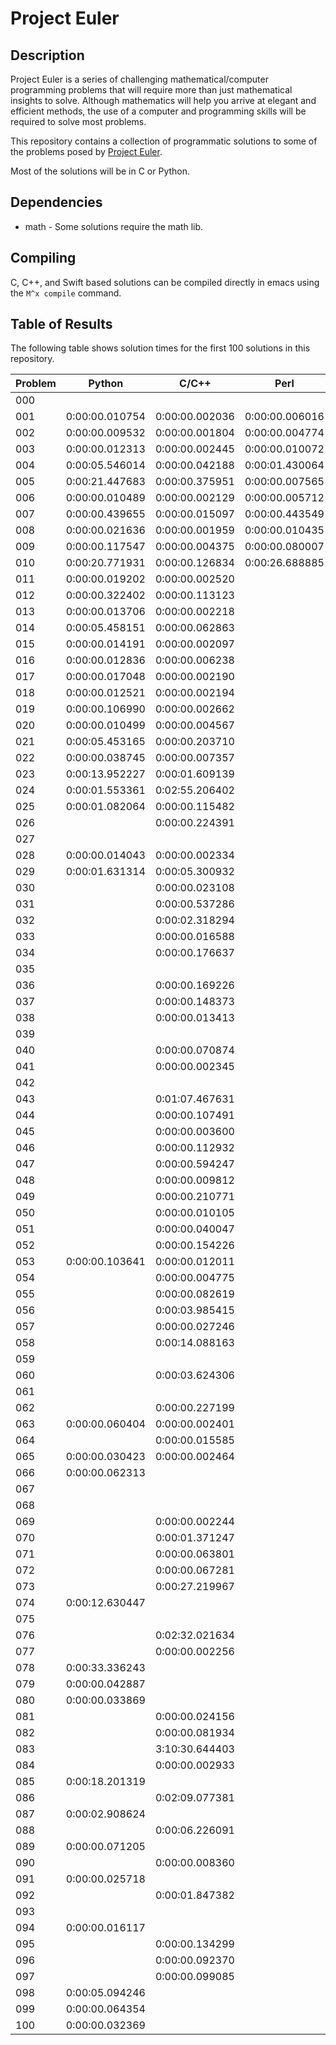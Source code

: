 Project Euler
=============

Description
-----------
Project Euler is a series of challenging mathematical/computer programming problems that will require more than just mathematical insights to solve. Although mathematics will help you arrive at elegant and efficient methods, the use of a computer and programming skills will be required to solve most problems.

This repository contains a collection of programmatic solutions to some of the problems posed by [Project Euler](http://projecteuler.net).

Most of the solutions will be in C or Python.

Dependencies
------------
  * math - Some solutions require the math lib.

Compiling
---------
C, C++, and Swift based solutions can be compiled directly in emacs using the `M^x compile` command.

Table of Results
----------------
The following table shows solution times for the first 100 solutions in this repository.

| Problem        | Python         | C/C++          | Perl           | Lua            | Swift          |
| -------------- | -------------- | -------------- | -------------- | -------------- | -------------- |
| 000            |                |                |                |                |                |
| 001            | 0:00:00.010754 | 0:00:00.002036 | 0:00:00.006016 | 0:00:00.003723 | 0:00:00.133608 |
| 002            | 0:00:00.009532 | 0:00:00.001804 | 0:00:00.004774 | 0:00:00.003247 | 0:00:00.131982 |
| 003            | 0:00:00.012313 | 0:00:00.002445 | 0:00:00.010072 | 0:00:00.003808 | 0:00:00.133903 |
| 004            | 0:00:05.546014 | 0:00:00.042188 | 0:00:01.430064 | 0:00:01.490291 | 0:00:00.152357 |
| 005            | 0:00:21.447683 | 0:00:00.375951 | 0:00:00.007565 | 0:00:04.551741 | 0:00:00.924024 |
| 006            | 0:00:00.010489 | 0:00:00.002129 | 0:00:00.005712 | 0:00:00.003426 | 0:00:00.129590 |
| 007            | 0:00:00.439655 | 0:00:00.015097 | 0:00:00.443549 | 0:00:00.105221 | 0:00:00.141290 |
| 008            | 0:00:00.021636 | 0:00:00.001959 | 0:00:00.010435 | 0:00:00.011357 | 0:00:00.450534 |
| 009            | 0:00:00.117547 | 0:00:00.004375 | 0:00:00.080007 | 0:00:00.069276 | 0:00:00.271224 |
| 010            | 0:00:20.771931 | 0:00:00.126834 | 0:00:26.688885 | 0:00:03.894611 | 0:00:01.452045 |
| 011            | 0:00:00.019202 | 0:00:00.002520 |                |                | 0:00:02.629096 |
| 012            | 0:00:00.322402 | 0:00:00.113123 |                |                | 0:00:00.379903 |
| 013            | 0:00:00.013706 | 0:00:00.002218 |                |                | 0:00:03.253711 |
| 014            | 0:00:05.458151 | 0:00:00.062863 |                |                | 0:00:00.299638 |
| 015            | 0:00:00.014191 | 0:00:00.002097 |                |                | 0:00:00.254054 |
| 016            | 0:00:00.012836 | 0:00:00.006238 |                |                | 0:00:00.194111 |
| 017            | 0:00:00.017048 | 0:00:00.002190 |                |                | 0:00:00.148453 |
| 018            | 0:00:00.012521 | 0:00:00.002194 |                |                | 0:00:00.366395 |
| 019            | 0:00:00.106990 | 0:00:00.002662 |                |                | 0:00:00.125433 |
| 020            | 0:00:00.010499 | 0:00:00.004567 |                |                | 0:00:00.376840 |
| 021            | 0:00:05.453165 | 0:00:00.203710 |                |                | 0:00:00.743386 |
| 022            | 0:00:00.038745 | 0:00:00.007357 |                |                |                |
| 023            | 0:00:13.952227 | 0:00:01.609139 |                | 0:00:12.072627 | 0:00:11.432183 |
| 024            | 0:00:01.553361 | 0:02:55.206402 |                |                |                |
| 025            | 0:00:01.082064 | 0:00:00.115482 |                |                | 0:00:02.493379 |
| 026            |                | 0:00:00.224391 |                |                |                |
| 027            |                |                |                |                |                |
| 028            | 0:00:00.014043 | 0:00:00.002334 |                |                | 0:00:00.129987 |
| 029            | 0:00:01.631314 | 0:00:05.300932 |                |                |                |
| 030            |                | 0:00:00.023108 |                |                | 0:00:00.350549 |
| 031            |                | 0:00:00.537286 |                |                |                |
| 032            |                | 0:00:02.318294 |                |                |                |
| 033            |                | 0:00:00.016588 |                |                |                |
| 034            |                | 0:00:00.176637 |                |                |                |
| 035            |                |                |                |                |                |
| 036            |                | 0:00:00.169226 |                |                |                |
| 037            |                | 0:00:00.148373 |                |                |                |
| 038            |                | 0:00:00.013413 |                |                |                |
| 039            |                |                |                |                |                |
| 040            |                | 0:00:00.070874 |                |                |                |
| 041            |                | 0:00:00.002345 |                |                |                |
| 042            |                |                |                |                |                |
| 043            |                | 0:01:07.467631 |                |                |                |
| 044            |                | 0:00:00.107491 |                |                |                |
| 045            |                | 0:00:00.003600 |                |                |                |
| 046            |                | 0:00:00.112932 |                |                |                |
| 047            |                | 0:00:00.594247 |                |                |                |
| 048            |                | 0:00:00.009812 |                |                |                |
| 049            |                | 0:00:00.210771 |                |                |                |
| 050            |                | 0:00:00.010105 |                |                |                |
| 051            |                | 0:00:00.040047 |                |                |                |
| 052            |                | 0:00:00.154226 |                |                |                |
| 053            | 0:00:00.103641 | 0:00:00.012011 |                |                |                |
| 054            |                | 0:00:00.004775 |                |                |                |
| 055            |                | 0:00:00.082619 |                |                |                |
| 056            |                | 0:00:03.985415 |                |                |                |
| 057            |                | 0:00:00.027246 |                |                |                |
| 058            |                | 0:00:14.088163 |                |                |                |
| 059            |                |                |                |                |                |
| 060            |                | 0:00:03.624306 |                |                |                |
| 061            |                |                |                |                |                |
| 062            |                | 0:00:00.227199 |                |                |                |
| 063            | 0:00:00.060404 | 0:00:00.002401 |                |                |                |
| 064            |                | 0:00:00.015585 |                |                |                |
| 065            | 0:00:00.030423 | 0:00:00.002464 |                |                |                |
| 066            | 0:00:00.062313 |                |                |                |                |
| 067            |                |                |                |                |                |
| 068            |                |                |                |                |                |
| 069            |                | 0:00:00.002244 |                |                |                |
| 070            |                | 0:00:01.371247 |                |                |                |
| 071            |                | 0:00:00.063801 |                |                |                |
| 072            |                | 0:00:00.067281 |                |                |                |
| 073            |                | 0:00:27.219967 |                |                |                |
| 074            | 0:00:12.630447 |                |                |                |                |
| 075            |                |                |                |                |                |
| 076            |                | 0:02:32.021634 |                |                |                |
| 077            |                | 0:00:00.002256 |                |                |                |
| 078            | 0:00:33.336243 |                |                |                |                |
| 079            | 0:00:00.042887 |                |                |                |                |
| 080            | 0:00:00.033869 |                |                |                |                |
| 081            |                | 0:00:00.024156 |                |                |                |
| 082            |                | 0:00:00.081934 |                |                |                |
| 083            |                | 3:10:30.644403 |                |                |                |
| 084            |                | 0:00:00.002933 |                |                |                |
| 085            | 0:00:18.201319 |                |                |                |                |
| 086            |                | 0:02:09.077381 |                |                |                |
| 087            | 0:00:02.908624 |                |                |                |                |
| 088            |                | 0:00:06.226091 |                |                |                |
| 089            | 0:00:00.071205 |                |                |                |                |
| 090            |                | 0:00:00.008360 |                |                |                |
| 091            | 0:00:00.025718 |                |                |                |                |
| 092            |                | 0:00:01.847382 |                |                |                |
| 093            |                |                |                |                |                |
| 094            | 0:00:00.016117 |                |                |                |                |
| 095            |                | 0:00:00.134299 |                |                |                |
| 096            |                | 0:00:00.092370 |                |                |                |
| 097            |                | 0:00:00.099085 |                |                |                |
| 098            | 0:00:05.094246 |                |                |                |                |
| 099            | 0:00:00.064354 |                |                |                |                |
| 100            | 0:00:00.032369 |                |                |                |                |
